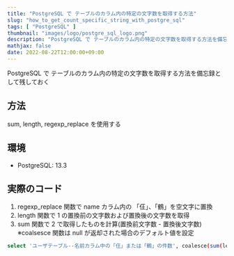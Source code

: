 ```yaml
---
title: "PostgreSQL で テーブルのカラム内の特定の文字数を取得する方法"
slug: "how_to_get_count_specific_string_with_postgre_sql"
tags: [ "PostgreSQL" ]
thumbnail: "images/logo/postgre_sql_logo.png"
description: "PostgreSQL で テーブルのカラム内の特定の文字数を取得する方法を備忘録として残しておく"
mathjax: false
date: 2022-08-22T12:00:00+09:00
---
```


PostgreSQL で テーブルのカラム内の特定の文字数を取得する方法を備忘録として残しておく

## 方法

sum, length, regexp_replace を使用する

## 環境

* PostgreSQL: 13.3

## 実際のコード

1. regexp_replace 関数で name カラム内の 「仼」、「鶴」を空文字に置換
2. length 関数で 1 の置換前の文字数および置換後の文字数を取得
3. sum 関数で 2 で取得したものを計算(置換前文字数 - 置換後文字数) ※coalsesce 関数は null が返却された場合のデフォルト値を設定

```sh
select 'ユーザテーブル--名前カラム中の「仼」または「鶴」の件数', coalesce(sum(length(name)-length(regexp_replace(name, '[仼鶴]','','g'))), 0) from users;
```
